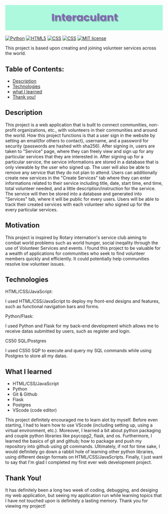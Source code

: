 ![](https://github.com/Virnirr/Interaculant-Volunteer-Hub/blob/main/static/image/banner.png?raw=true)

[![Python](https://img.shields.io/badge/Python-3.9.6-21455f?logo=python&labelColor=21455f)](https://www.python.org/)
[![HTML5](https://img.shields.io/badge/HTML5-orange?logo=HTML5&labelColor=orange)](https://html.com/)
[![CSS](https://img.shields.io/badge/CSS3-darkgreen?logo=CSS3&labelColor=darkgreen)](https://html.com/)
[![CSS](https://img.shields.io/badge/JavaScript-yellow?logo=JavaScript&labelColor=darkyellow)](https://html.com/)
[![MIT license](https://img.shields.io/badge/License-MIT-blue.svg)](https://github.com/Virnirr/Interaculant-Volunteer-Hub/blob/main/LICENSE)

This project is based upon creating and joining volunteer services across the world.

## Table of Contents:
- [Description](https://github.com/Virnirr/Interaculant-Volunteer-Hub#description)
- [Technologies](https://github.com/Virnirr/Interaculant-Volunteer-Hub#motivation)
- [what I learned](https://github.com/Virnirr/Interaculant-Volunteer-Hub#what-i-learned)
- [Thank you!](https://github.com/Virnirr/Interaculant-Volunteer-Hub#thank-you)

## Description

This project is a web application that is built to connect communities, non-profit organizations, etc., with volunteers in their communities and around the world. How this project functions is that a user sign in the website by setting an email(for others to contact), username, and a password for security (passwords are hashed with sha256). After signing in, users are taken to "Service" page, where they can freely view and sign up for any particular services that they are interested in. After signing up for a particular service, the service informations are stored in a database that is only viewable by the user who signed up. The user will also be able to remove any service that they do not plan to attend. Users can additionally create new services in the "Create Services" tab where they can enter informations related to their service including title, date, start time, end time, total volunteer needed, and a little description/instruction for the service. The service will then be stored into a database and generated into "Services" tab, where it will be public for every users. Users will be able to track their created services with each volunteer who signed up for the every particular services.

## Motivation

This project is inspired by Rotary internation's service club aiming to combat world problems such as world hunger, social ineqality through the use of Volunteer Services and events. I found this project to be valuable for a wealth of applications for communities who seek to find volunteer members quickly and efficiently. It could potentially help communities resolve low volunteer issues. 

## Technologies

HTML/CSS/JavaScript:

I used HTML/CSS/JavaScript to deploy my front-end designs and features, such as functional navigation bars and forms.

Python/Flask:

I used Python and Flask for my back-end development which allows me to receive datas submitted by users, such as register and login.

CS50 SQL/Postgres

I used CS50 SQP to execute and query my SQL commands while using Postgres to store all my datas.

## What I learned

- HTML/CSS/JavaScript
- Python
- Git & Github
- Flask
- Postgres
- VScode (code editor)

This project definitely encouraged me to learn alot by myself. Before even starting, I had to learn how to use VScode (including setting up, using a virtual environment, etc.). Moreover, I learned a bit about python packaging and couple python libraries like psycopg2, flask, and os. Furthermore, I learned the basics of git and github; how to package and push my repository into github using git commands. Ultimately, if not for time sake, I would definitely go down a rabbit hole of learning other python libraries, using different design formats on HTML/CSS/JavaScripts. Finally, I just want to say that I'm glad I completed my first ever web development project.

## Thank You!

It has definitely been a long two week of coding, debugging, and desiging my web application, but seeing my application run while learning topics that I have not touched upon is definitely a lasting memory. Thank you for viewing my project!